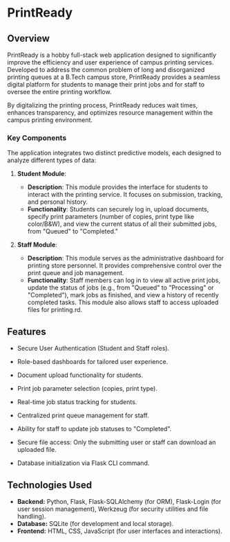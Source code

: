 # PrintReady
## Overview
PrintReady is a hobby full-stack web application designed to significantly improve the efficiency and user experience of campus printing services. Developed to address the common problem of long and disorganized printing queues at a B.Tech campus store, PrintReady provides a seamless digital platform for students to manage their print jobs and for staff to oversee the entire printing workflow.

By digitalizing the printing process, PrintReady reduces wait times, enhances transparency, and optimizes resource management within the campus printing environment.

### Key Components

The application integrates two distinct predictive models, each designed to analyze different types of data:

1. **Student Module**:
   - **Description**: This module provides the interface for students to interact with the printing service. It focuses on submission, tracking, and personal history.
   - **Functionality**: Students can securely log in, upload documents, specify print parameters (number of copies, print type like color/B&W), and view the current status of all their submitted jobs, from "Queued" to "Completed."

2. **Staff Module**:
   - **Description**: This module serves as the administrative dashboard for printing store personnel. It provides comprehensive control over the print queue and job management.
   - **Functionality**: Staff members can log in to view all active print jobs, update the status of jobs (e.g., from "Queued" to "Processing" or "Completed"), mark jobs as finished, and view a history of recently completed tasks. This module also allows staff to access uploaded files for printing.rd.

## Features
- Secure User Authentication (Student and Staff roles).

- Role-based dashboards for tailored user experience.

- Document upload functionality for students.

- Print job parameter selection (copies, print type).

- Real-time job status tracking for students.

- Centralized print queue management for staff.

- Ability for staff to update job statuses to "Completed".

- Secure file access: Only the submitting user or staff can download an uploaded file.

- Database initialization via Flask CLI command.

## Technologies Used
- **Backend:** Python, Flask, Flask-SQLAlchemy (for ORM), Flask-Login (for user session management), Werkzeug (for security utilities and file handling).
- **Database:** SQLite (for development and local storage).
- **Frontend:** HTML, CSS, JavaScript (for user interfaces and interactions).
